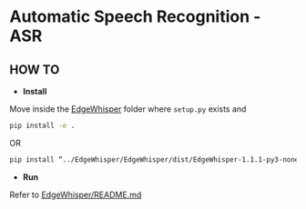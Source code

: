 # Automatic Speech Recognition - ASR

## HOW TO 

- **Install**

Move inside the [EdgeWhisper](../EdgeWhisper) folder where `setup.py` exists and
```bash
pip install -e . 
```

OR
```bash
pip install “../EdgeWhisper/EdgeWhisper/dist/EdgeWhisper-1.1.1-py3-none-any.whl”
```

- **Run**

Refer to [EdgeWhisper/README.md](../EdgeWhisper/README.md)
